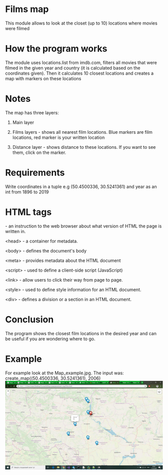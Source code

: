<h1>Films map</h1>
This module allows to look at the closet (up to 10) locations where movies were filmed
<h1>How the program works</h1>
The module uses locations.list from imdb.com, filters all movies that were filmed in the given year and country (it is calculated based on
the coordinates given). Then it calculates 10 closest locations and creates a map with markers on these locations
<h1>Notes</h1>
The map has three layers:

1. Main layer

2. Films layers - shows all nearest film locations. Blue markers are film locations, red marker is your written location

3. Distance layer - shows distance to these locations. If you want to see them, click on the marker.

<h1>Requirements</h1>
Write coordinates in a tuple e.g (50.4500336, 30.5241361) and year as an int from 1896 to 2019
<h1>HTML tags</h1>
<!DOCTYPE html> - an instruction to the web browser about what version of HTML the page is written in.

&lt;head&gt; - a container for metadata.
  
&lt;body&gt; - defines the document's body
  
&lt;meta&gt; - provides metadata about the HTML document

&lt;script&gt; - used to define a client-side script (JavaScript)
  
&lt;link&gt; - allow users to click their way from page to page.

&lt;style&gt; - used to define style information for an HTML document.
  
&lt;div&gt; - defines a division or a section in an HTML document.
  
<h1>Conclusion</h1>
The program shows the closest film locations in the desired year and can be useful if you are wondering where to go.
<h1>Example</h1>
For example look at the Map_example.jpg. The input was: create_map((50.4500336, 30.5241361), 2006)
<img src="https://raw.githubusercontent.com/Nazar4ick/web_map/master/Map_example.jpg">
